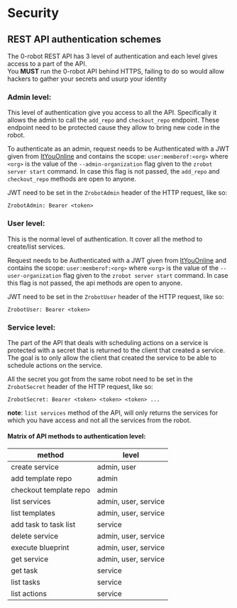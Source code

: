 # Security

## REST API authentication schemes
The 0-robot REST API has 3 level of authentication and each level gives access to a part of the API.  
You **MUST** run the 0-robot API behind HTTPS, failing to do so would allow hackers to gather your secrets and usurp your identity

### Admin level:
This level of authentication give you access to all the API. Specifically it allows the admin to call the `add_repo` and `checkout_repo` endpoint. These endpoint need to be protected cause they allow to bring new code in the robot.

To authenticate as an admin, request needs to be Authenticated with a JWT given from [ItYouOnline](https://itsyou.online/) and contains the scope: `user:memberof:<org>` where `<org>` is the value of the `--admin-organization` flag given to the `zrobot server start` command. In case this flag is not passed, the `add_repo` and `checkout_repo` methods are open to anyone.

JWT need to be set in the `ZrobotAdmin` header of the HTTP request, like so:  
```
ZrobotAdmin: Bearer <token>
````

### User level:  
This is the normal level of authentication. It cover all the method to create/list services.

Request needs to be Authenticated with a JWT given from [ItYouOnline](https://itsyou.online/) and contains the scope: `user:memberof:<org>` where `<org>` is the value of the `--user-organization` flag given to the `zrobot server start` command. In case this flag is not passed, the api methods are open to anyone.

JWT need to be set in the `ZrobotUser` header of the HTTP request, like so:  
```
ZrobotUser: Bearer <token>
````

### Service level:
The part of the API that deals with scheduling actions on a service is protected with a secret that is returned to the client that created a service.  The goal is to only allow the client that created the service to be able to schedule actions on the service.

All the secret you got from the same robot need to be set in the `ZrobotSecret` header of the HTTP request, like so:
```
ZrobotSecret: Bearer <token> <token> <token> ...
````
**note**: `list services` method of the API, will only returns the services for which you have access and not all the services from the robot.

#### Matrix of API methods to authentication level:

| method | level |
|---|---|
|create service         |admin, user|
|add template repo      |admin|
|checkout template repo  |admin|
|list services          |admin, user, service|
|list templates         |admin, user, service|
|add task to task list  |service|
|delete service         |admin, user, service|
|execute blueprint      |admin, user, service|
|get service            |admin, user, service|
|get task               |service|
|list tasks             |service|
|list actions           |service|
